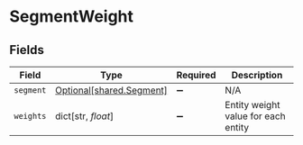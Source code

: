 # SegmentWeight


## Fields

| Field                                                          | Type                                                           | Required                                                       | Description                                                    |
| -------------------------------------------------------------- | -------------------------------------------------------------- | -------------------------------------------------------------- | -------------------------------------------------------------- |
| `segment`                                                      | [Optional[shared.Segment]](undefined/models/shared/segment.md) | :heavy_minus_sign:                                             | N/A                                                            |
| `weights`                                                      | dict[str, *float*]                                             | :heavy_minus_sign:                                             | Entity weight value for each entity                            |